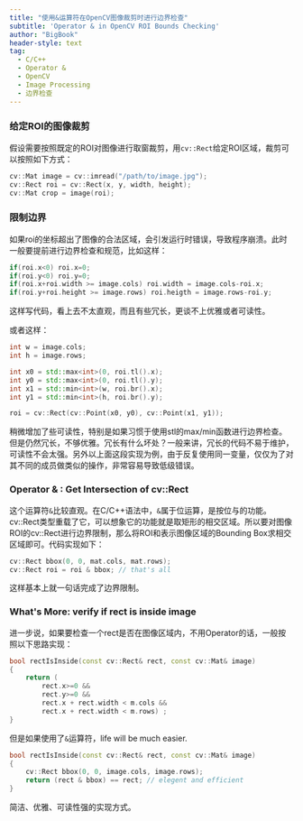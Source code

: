 ```yaml
---
title: "使用&运算符在OpenCV图像裁剪时进行边界检查"
subtitle: 'Operator & in OpenCV ROI Bounds Checking'
author: "BigBook"
header-style: text
tag:
  - C/C++
  - Operator &
  - OpenCV
  - Image Processing
  - 边界检查
---
```


### 给定ROI的图像裁剪

假设需要按照既定的ROI对图像进行取窗裁剪，用`cv::Rect`给定ROI区域，裁剪可以按照如下方式：

```cpp
cv::Mat image = cv::imread("/path/to/image.jpg");
cv::Rect roi = cv::Rect(x, y, width, height);
cv::Mat crop = image(roi);
```

### 限制边界

如果roi的坐标超出了图像的合法区域，会引发运行时错误，导致程序崩溃。此时一般要提前进行边界检查和规范，比如这样：

```cpp
if(roi.x<0) roi.x=0;
if(roi.y<0) roi.y=0;
if(roi.x+roi.width >= image.cols) roi.width = image.cols-roi.x;
if(roi.y+roi.height >= image.rows) roi.heigth = image.rows-roi.y;
```

这样写代码，看上去不太直观，而且有些冗长，更谈不上优雅或者可读性。

或者这样：

```cpp
int w = image.cols;
int h = image.rows;

int x0 = std::max<int>(0, roi.tl().x);
int y0 = std::max<int>(0, roi.tl().y);
int x1 = std::min<int>(w, roi.br().x);
int y1 = std::min<int>(h, roi.br().y);

roi = cv::Rect(cv::Point(x0, y0), cv::Point(x1, y1));
```
稍微增加了些可读性，特别是如果习惯于使用stl的max/min函数进行边界检查。但是仍然冗长，不够优雅。冗长有什么坏处？一般来讲，冗长的代码不易于维护，可读性不会太强。另外以上面这段实现为例，由于反复使用同一变量，仅仅为了对其不同的成员做类似的操作，非常容易导致低级错误。

### Operator & : Get Intersection of cv::Rect

这个运算符`&`比较直观。在C/C++语法中，`&`属于位运算，是按位与的功能。cv::Rect类型重载了它，可以想象它的功能就是取矩形的相交区域。所以要对图像ROI的cv::Rect进行边界限制，那么将ROI和表示图像区域的Bounding Box求相交区域即可。代码实现如下：

```cpp
cv::Rect bbox(0, 0, mat.cols, mat.rows);
cv::Rect roi = roi & bbox; // that's all
```

这样基本上就一句话完成了边界限制。

### What's More: verify if rect is inside image

进一步说，如果要检查一个rect是否在图像区域内，不用Operator的话，一般按照以下思路实现：

```cpp
bool rectIsInside(const cv::Rect& rect, const cv::Mat& image)
{
    return (
        rect.x>=0 && 
        rect.y>=0 && 
        rect.x + rect.width < m.cols && 
        rect.x + rect.width < m.rows) ;
}

```

但是如果使用了`&`运算符，life will be much easier.

```cpp
bool rectIsInside(const cv::Rect& rect, const cv::Mat& image)
{
    cv::Rect bbox(0, 0, image.cols, image.rows);
    return (rect & bbox) == rect; // elegent and efficient
}
```

简洁、优雅、可读性强的实现方式。
